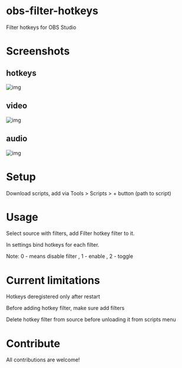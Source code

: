 # obs-filter-hotkeys
Filter hotkeys for OBS Studio 
# Screenshots
## hotkeys 
![img](https://i.imgur.com/rZAafCb.png)
## video 
![img](https://i.imgur.com/P2AnTXf.gif)
## audio
![img](https://i.imgur.com/pp7fXsK.gif)

# Setup
Download scripts, add via Tools > Scripts > + button (path to script)

# Usage
Select source with filters, add Filter hotkey filter to it.

In settings bind hotkeys for each filter.

Note: 0 - means disable filter , 1 - enable , 2 - toggle

# Current limitations
Hotkeys deregistered only after restart

Before adding hotkey filter, make sure add filters

Delete hotkey filter from source before unloading it from scripts menu

# Contribute
All contributions are welcome!
